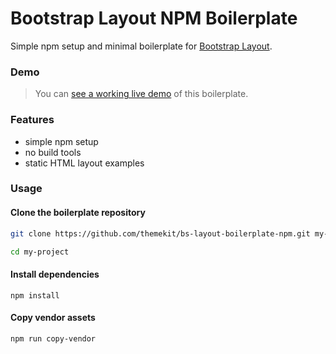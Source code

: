 # Bootstrap Layout NPM Boilerplate
Simple npm setup and minimal boilerplate for [Bootstrap Layout](http://bootstrap-layout.themekit.io).

### Demo
> You can [see a working live demo](http://bs-layout-boilerplate-npm.themekit.io) of this boilerplate.

### Features
* simple npm setup
* no build tools
* static HTML layout examples

### Usage
#### Clone the boilerplate repository
```bash
git clone https://github.com/themekit/bs-layout-boilerplate-npm.git my-project
```
```bash
cd my-project
```
#### Install dependencies
```
npm install
```
#### Copy vendor assets
```
npm run copy-vendor
```